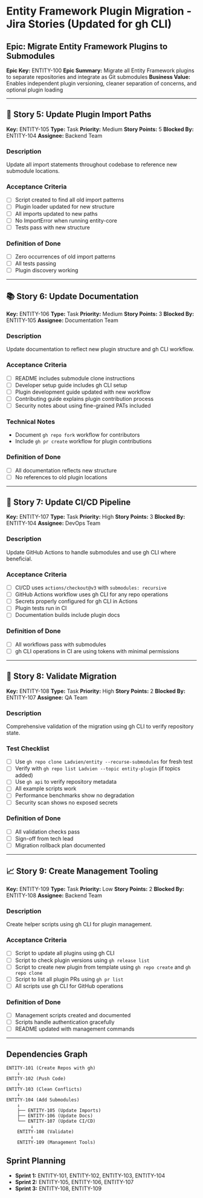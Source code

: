 # Entity Framework Plugin Migration - Jira Stories (Updated for gh CLI)

## Epic: Migrate Entity Framework Plugins to Submodules
**Epic Key:** ENTITY-100
**Epic Summary:** Migrate all Entity Framework plugins to separate repositories and integrate as Git submodules
**Business Value:** Enables independent plugin versioning, cleaner separation of concerns, and optional plugin loading

---





## 🔧 Story 5: Update Plugin Import Paths
**Key:** ENTITY-105
**Type:** Task
**Priority:** Medium
**Story Points:** 5
**Blocked By:** ENTITY-104
**Assignee:** Backend Team

### Description
Update all import statements throughout codebase to reference new submodule locations.

### Acceptance Criteria
- [ ] Script created to find all old import patterns
- [ ] Plugin loader updated for new structure
- [ ] All imports updated to new paths
- [ ] No ImportError when running entity-core
- [ ] Tests pass with new structure

### Definition of Done
- [ ] Zero occurrences of old import patterns
- [ ] All tests passing
- [ ] Plugin discovery working

---

## 📚 Story 6: Update Documentation
**Key:** ENTITY-106
**Type:** Task
**Priority:** Medium
**Story Points:** 3
**Blocked By:** ENTITY-105
**Assignee:** Documentation Team

### Description
Update documentation to reflect new plugin structure and gh CLI workflow.

### Acceptance Criteria
- [ ] README includes submodule clone instructions
- [ ] Developer setup guide includes gh CLI setup
- [ ] Plugin development guide updated with new workflow
- [ ] Contributing guide explains plugin contribution process
- [ ] Security notes about using fine-grained PATs included

### Technical Notes
- Document `gh repo fork` workflow for contributors
- Include `gh pr create` workflow for plugin contributions

### Definition of Done
- [ ] All documentation reflects new structure
- [ ] No references to old plugin locations

---

## 🔄 Story 7: Update CI/CD Pipeline
**Key:** ENTITY-107
**Type:** Task
**Priority:** High
**Story Points:** 3
**Blocked By:** ENTITY-104
**Assignee:** DevOps Team

### Description
Update GitHub Actions to handle submodules and use gh CLI where beneficial.

### Acceptance Criteria
- [ ] CI/CD uses `actions/checkout@v3` with `submodules: recursive`
- [ ] GitHub Actions workflow uses gh CLI for any repo operations
- [ ] Secrets properly configured for gh CLI in Actions
- [ ] Plugin tests run in CI
- [ ] Documentation builds include plugin docs

### Definition of Done
- [ ] All workflows pass with submodules
- [ ] gh CLI operations in CI are using tokens with minimal permissions

---

## 🧪 Story 8: Validate Migration
**Key:** ENTITY-108
**Type:** Task
**Priority:** High
**Story Points:** 2
**Blocked By:** ENTITY-107
**Assignee:** QA Team

### Description
Comprehensive validation of the migration using gh CLI to verify repository state.

### Test Checklist
- [ ] Use `gh repo clone Ladvien/entity --recurse-submodules` for fresh test
- [ ] Verify with `gh repo list Ladvien --topic entity-plugin` (if topics added)
- [ ] Use `gh api` to verify repository metadata
- [ ] All example scripts work
- [ ] Performance benchmarks show no degradation
- [ ] Security scan shows no exposed secrets

### Definition of Done
- [ ] All validation checks pass
- [ ] Sign-off from tech lead
- [ ] Migration rollback plan documented

---

## 📈 Story 9: Create Management Tooling
**Key:** ENTITY-109
**Type:** Task
**Priority:** Low
**Story Points:** 2
**Blocked By:** ENTITY-108
**Assignee:** Backend Team

### Description
Create helper scripts using gh CLI for plugin management.

### Acceptance Criteria
- [ ] Script to update all plugins using gh CLI
- [ ] Script to check plugin versions using `gh release list`
- [ ] Script to create new plugin from template using `gh repo create` and `gh repo clone`
- [ ] Script to list all plugin PRs using `gh pr list`
- [ ] All scripts use gh CLI for GitHub operations

### Definition of Done
- [ ] Management scripts created and documented
- [ ] Scripts handle authentication gracefully
- [ ] README updated with management commands

---

## Dependencies Graph
```
ENTITY-101 (Create Repos with gh)
    ↓
ENTITY-102 (Push Code)
    ↓
ENTITY-103 (Clean Conflicts)
    ↓
ENTITY-104 (Add Submodules)
    ↓
    ├── ENTITY-105 (Update Imports)
    ├── ENTITY-106 (Update Docs)
    └── ENTITY-107 (Update CI/CD)
         ↓
    ENTITY-108 (Validate)
         ↓
    ENTITY-109 (Management Tools)
```

## Sprint Planning
- **Sprint 1:** ENTITY-101, ENTITY-102, ENTITY-103, ENTITY-104
- **Sprint 2:** ENTITY-105, ENTITY-106, ENTITY-107
- **Sprint 3:** ENTITY-108, ENTITY-109
